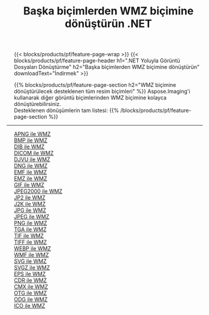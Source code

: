 ﻿---
title: Başka biçimlerden WMZ biçimine dönüştürün .NET 
weight: 3920
url: /tr/net/conversion/to/wmz 
lang: tr
langdirlevel: 2
locales: zh-hans,ja,it,ru,de,es,fr,nl,id,lt,pl,pt,vi,tr,ko,zh-hant,ar,hi,th,sv,cs,uk,he
description: Aspose.Imaging'i kullanarak başka biçimlerden WMZ biçimine kolayca dönüştürebilirsiniz
---

{{< blocks/products/pf/feature-page-wrap >}}
{{< blocks/products/pf/feature-page-header h1=".NET Yoluyla Görüntü Dosyaları Dönüştürme" h2="Başka biçimlerden WMZ biçimine dönüştürün" downloadText="İndirmek" >}}


{{% blocks/products/pf/feature-page-section  h2="WMZ biçimine dönüştürülecek desteklenen tüm resim biçimleri" %}}
Aspose.Imaging'i kullanarak diğer görüntü biçimlerinden WMZ biçimine kolayca dönüştürebilirsiniz.
<br/>
Desteklenen dönüşümlerin tam listesi:
{{% /blocks/products/pf/feature-page-section %}}
<div class="container-fluid productfamilypage bg-gray">
    <div class="convertypes bg-gray agp-content section">
        <div class="container">
		<hr style="margin-left:-20px;"/>
		<div class="row other-converters">
		    <div class='col-md-2 other-converter remove-lp remove-rp'><a href="/imaging/tr/net/conversion/apng-to-wmz" >APNG ile WMZ</a></div>
<div class='col-md-2 other-converter remove-lp remove-rp'><a href="/imaging/tr/net/conversion/bmp-to-wmz" >BMP ile WMZ</a></div>
<div class='col-md-2 other-converter remove-lp remove-rp'><a href="/imaging/tr/net/conversion/dib-to-wmz" >DIB ile WMZ</a></div>
<div class='col-md-2 other-converter remove-lp remove-rp'><a href="/imaging/tr/net/conversion/dicom-to-wmz" >DICOM ile WMZ</a></div>
<div class='col-md-2 other-converter remove-lp remove-rp'><a href="/imaging/tr/net/conversion/djvu-to-wmz" >DJVU ile WMZ</a></div>
<div class='col-md-2 other-converter remove-lp remove-rp'><a href="/imaging/tr/net/conversion/dng-to-wmz" >DNG ile WMZ</a></div>
<div class='col-md-2 other-converter remove-lp remove-rp'><a href="/imaging/tr/net/conversion/emf-to-wmz" >EMF ile WMZ</a></div>
<div class='col-md-2 other-converter remove-lp remove-rp'><a href="/imaging/tr/net/conversion/emz-to-wmz" >EMZ ile WMZ</a></div>
<div class='col-md-2 other-converter remove-lp remove-rp'><a href="/imaging/tr/net/conversion/gif-to-wmz" >GIF ile WMZ</a></div>
<div class='col-md-2 other-converter remove-lp remove-rp'><a href="/imaging/tr/net/conversion/jpeg2000-to-wmz" >JPEG2000 ile WMZ</a></div>
<div class='col-md-2 other-converter remove-lp remove-rp'><a href="/imaging/tr/net/conversion/jp2-to-wmz" >JP2 ile WMZ</a></div>
<div class='col-md-2 other-converter remove-lp remove-rp'><a href="/imaging/tr/net/conversion/j2k-to-wmz" >J2K ile WMZ</a></div>
<div class='col-md-2 other-converter remove-lp remove-rp'><a href="/imaging/tr/net/conversion/jpg-to-wmz" >JPG ile WMZ</a></div>
<div class='col-md-2 other-converter remove-lp remove-rp'><a href="/imaging/tr/net/conversion/jpeg-to-wmz" >JPEG ile WMZ</a></div>
<div class='col-md-2 other-converter remove-lp remove-rp'><a href="/imaging/tr/net/conversion/png-to-wmz" >PNG ile WMZ</a></div>
<div class='col-md-2 other-converter remove-lp remove-rp'><a href="/imaging/tr/net/conversion/tga-to-wmz" >TGA ile WMZ</a></div>
<div class='col-md-2 other-converter remove-lp remove-rp'><a href="/imaging/tr/net/conversion/tif-to-wmz" >TIF ile WMZ</a></div>
<div class='col-md-2 other-converter remove-lp remove-rp'><a href="/imaging/tr/net/conversion/tiff-to-wmz" >TIFF ile WMZ</a></div>
<div class='col-md-2 other-converter remove-lp remove-rp'><a href="/imaging/tr/net/conversion/webp-to-wmz" >WEBP ile WMZ</a></div>
<div class='col-md-2 other-converter remove-lp remove-rp'><a href="/imaging/tr/net/conversion/wmf-to-wmz" >WMF ile WMZ</a></div>
<div class='col-md-2 other-converter remove-lp remove-rp'><a href="/imaging/tr/net/conversion/svg-to-wmz" >SVG ile WMZ</a></div>
<div class='col-md-2 other-converter remove-lp remove-rp'><a href="/imaging/tr/net/conversion/svgz-to-wmz" >SVGZ ile WMZ</a></div>
<div class='col-md-2 other-converter remove-lp remove-rp'><a href="/imaging/tr/net/conversion/eps-to-wmz" >EPS ile WMZ</a></div>
<div class='col-md-2 other-converter remove-lp remove-rp'><a href="/imaging/tr/net/conversion/cdr-to-wmz" >CDR ile WMZ</a></div>
<div class='col-md-2 other-converter remove-lp remove-rp'><a href="/imaging/tr/net/conversion/cmx-to-wmz" >CMX ile WMZ</a></div>
<div class='col-md-2 other-converter remove-lp remove-rp'><a href="/imaging/tr/net/conversion/otg-to-wmz" >OTG ile WMZ</a></div>
<div class='col-md-2 other-converter remove-lp remove-rp'><a href="/imaging/tr/net/conversion/odg-to-wmz" >ODG ile WMZ</a></div>
<div class='col-md-2 other-converter remove-lp remove-rp'><a href="/imaging/tr/net/conversion/ico-to-wmz" >ICO ile WMZ</a></div>
                </div>
        </div>
    </div>
</div>
<br/>

